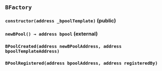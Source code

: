 ## `BFactory`






### `constructor(address _bpoolTemplate)` (public)





### `newBPool() → address bpool` (external)






### `BPoolCreated(address newBPoolAddress, address bpoolTemplateAddress)`





### `BPoolRegistered(address bpoolAddress, address registeredBy)`





